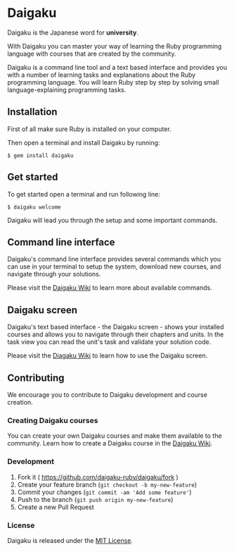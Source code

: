 # Daigaku

Daigaku is the Japanese word for **university**.

With Daigaku you can master your way of learning the Ruby programming
language with courses that are created by the community.

Daigaku is a command line tool and a text based interface and provides
you with a number of learning tasks and explanations about the Ruby
programming language. You will learn Ruby step by step by solving small
language-explaining programming tasks.

## Installation

First of all make sure Ruby is installed on your computer.

Then open a terminal and install Daigaku by running:

    $ gem install daigaku

## Get started

To get started open a terminal and run following line:

    $ daigaku welcome

Daigaku will lead you through the setup and some important commands.

## Command line interface

Daigaku's command line interface provides several commands which you
can use in your terminal to setup the system, download new courses,
and navigate through your solutions.

Please visit the [Daigaku Wiki](https://github.com/daigaku-ruby/daigaku/wiki/How-to-use-Daigaku%27s-command-line-interface-%28CLI%29) to learn more about available commands.

## Daigaku screen

Daigaku's text based interface - the Daigaku screen - shows your installed courses and allows you to navigate through their chapters and units. In the task view you can read the unit's task and validate your solution code.

Please visit the [Diagaku Wiki](https://github.com/daigaku-ruby/daigaku/wiki/How-to-learn-Ruby-in-the-Daigaku-screen) to learn how to use the Daigaku screen.

## Contributing

We encourage you to contribute to Daigaku development and course creation.

### Creating Daigaku courses

You can create your own Daigaku courses and make them available to the community.
Learn how to create a Daigaku course in the [Daigaku Wiki](https://github.com/daigaku-ruby/daigaku/wiki/How-to-create-a-Daigaku-course).

### Development

1. Fork it ( https://github.com/daigaku-ruby/daigaku/fork )
2. Create your feature branch (`git checkout -b my-new-feature`)
3. Commit your changes (`git commit -am 'Add some feature'`)
4. Push to the branch (`git push origin my-new-feature`)
5. Create a new Pull Request

### License

Daigaku is released under the [MIT License](http://opensource.org/licenses/MIT).
